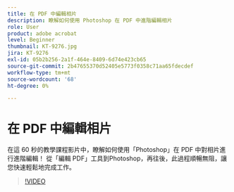```yaml
---
title: 在 PDF 中編輯相片
description: 瞭解如何使用 Photoshop 在 PDF 中進階編輯相片
role: User
product: adobe acrobat
level: Beginner
thumbnail: KT-9276.jpg
jira: KT-9276
exl-id: 05b2b256-2a1f-464e-8409-6d74e423cb65
source-git-commit: 2b47655370d52405e5773f0358c71aa65fdecdef
workflow-type: tm+mt
source-wordcount: '68'
ht-degree: 0%

---
```


# 在 PDF 中編輯相片

在這 60 秒的教學課程影片中，瞭解如何使用「Photoshop」在 PDF 中對相片進行進階編輯！ 從「編輯 PDF」工具到Photoshop，再往後，此過程順暢無阻，讓您快速輕鬆地完成工作。

>[!VIDEO](https://video.tv.adobe.com/v/338276?quality=12&learn=on&hidetitle=true)
